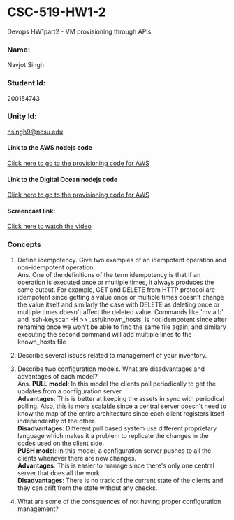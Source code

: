 # CSC-519-HW1-2
Devops HW1part2 - VM provisioning through APIs

### Name:                                                          
Navjot Singh 

### Student Id:
200154743
### Unity Id: 
nsingh9@ncsu.edu


#### Link to the AWS nodejs code
[Click here to go to the provisioning code for AWS](https://github.ncsu.edu/nsingh9/CSC-519-HW1-2/blob/master/AWS/main.js)

#### Link to the Digital Ocean nodejs code
[Click here to go to the provisioning code for AWS](https://github.ncsu.edu/nsingh9/CSC-519-HW1-2/blob/master/DigitalOceanDroplet/main.js)


#### Screencast link:
[Click here to watch the video](https://youtu.be/5-9ZPIWgWlQ)  

### Concepts


1. Define idempotency. Give two examples of an idempotent operation and non-idempotent operation.  
Ans. One of the definitions of the term idempotency is that if an operation is executed once or multiple times, it always produces the same output. For example, GET and DELETE from HTTP protocol are idempotent since getting a value once or multiple times doesn't change the value itself and similarly the case with DELETE as deleting once or multiple times doesn't affect the deleted value. Commands like 'mv a b' and 'ssh-keyscan -H >> .ssh/known_hosts' is not idempotent since after renaming once we won't be able to find the same file again, and similary executing the second command will add multiple lines to the known_hosts file


2. Describe several issues related to management of your inventory.
3. Describe two configuration models. What are disadvantages and advantages of each model?  
Ans. **PULL model**: In this model the clients poll periodically to get the updates from a configuration server.  
**Advantages**: This is better at keeping the assets in sync with periodical polling. Also, this is more scalable since a central server doesn't need to know the map of the entire architecture since each client registers itself independently of the other.  
**Disadvantages**: Different pull based system use different proprietary language which makes it a problem to replicate the changes in the codes used on the client side.  
**PUSH model**: In this model, a configuration server pushes to all the clients whenever there are new changes.  
**Advantages**: This is easier to manage since there's only one central server that does all the work.  
**Disadvantages**: There is no track of the current state of the clients and they can drift from the state without any checks.


4. What are some of the consquences of not having proper configuration management?
